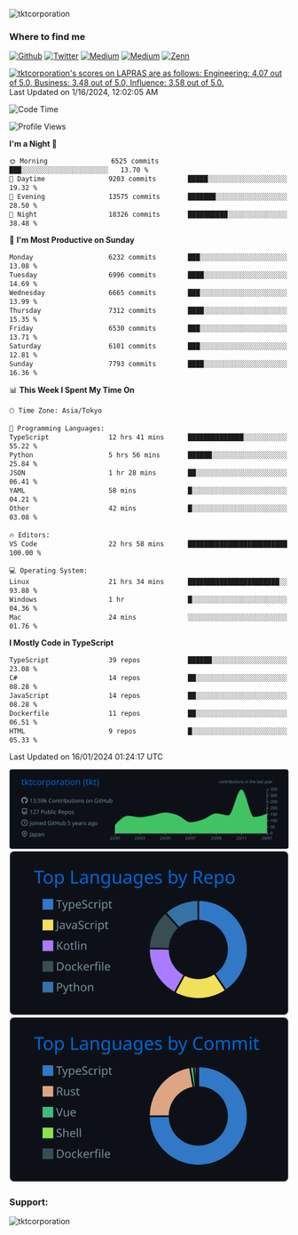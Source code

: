 <p align="left"> <img src="https://komarev.com/ghpvc/?username=tktcorporation&label=Profile%20views&color=0e75b6&style=flat" alt="tktcorporation" /> </p>

<h3>Where to find me</h3>
<p>
<a href="https://github.com/tktcorporation" target="_blank"><img alt="Github" src="https://img.shields.io/badge/GitHub-%2312100E.svg?&style=for-the-badge&logo=Github&logoColor=white" /></a>
<a href="https://twitter.com/tktcorporation" target="_blank"><img alt="Twitter" src="https://img.shields.io/badge/twitter-%231DA1F2.svg?&style=for-the-badge&logo=twitter&logoColor=white" /></a>
<a href="https://www.linkedin.com/in/tktcorporation" target="_blank"><img alt="Medium" src="https://img.shields.io/badge/linkdin-0a66c2.svg?&style=for-the-badge&logo=linkedin&logoColor=white" /></a>
<a href="https://qiita.com/tktcorporation" target="_blank"><img alt="Medium" src="https://img.shields.io/badge/qiita-55C500.svg?&style=for-the-badge&logo=qiita&logoColor=white" /></a>
<a href="https://zenn.dev/tktcorporation" target="_blank"><img alt="Zenn" src="https://img.shields.io/badge/Zenn-3EA8FF.svg?&style=for-the-badge&logo=Zenn&logoColor=white" /></a>
</p>

<!--START_SECTION:lapras-card-->
<p ><a href="https://lapras.com/public/tktcorporation" target="_blank" rel="noopener noreferrer"><img alt="tktcorporation's scores on LAPRAS are as follows: Engineering: 4.07 out of 5.0, Business: 3.48 out of 5.0, Influence: 3.58 out of 5.0." src="https://lapras-card-generator.vercel.app/api/svg?e=4.07&b=3.48&i=3.58&b1=%23232323&b2=%236d6d6d&i1=%23212121&i2=%23818181&l=en" width="300" ></a>  
Last Updated on 1/16/2024, 12:02:05 AM</p>
<!--END_SECTION:lapras-card-->
  
<!--START_SECTION:waka-->
![Code Time](http://img.shields.io/badge/Code%20Time-1%2C368%20hrs%2026%20mins-blue)

![Profile Views](http://img.shields.io/badge/Profile%20Views-0-blue)

**I'm a Night 🦉** 

```text
🌞 Morning                6525 commits        ███░░░░░░░░░░░░░░░░░░░░░░   13.70 % 
🌆 Daytime                9203 commits        █████░░░░░░░░░░░░░░░░░░░░   19.32 % 
🌃 Evening                13575 commits       ███████░░░░░░░░░░░░░░░░░░   28.50 % 
🌙 Night                  18326 commits       ██████████░░░░░░░░░░░░░░░   38.48 % 
```
📅 **I'm Most Productive on Sunday** 

```text
Monday                   6232 commits        ███░░░░░░░░░░░░░░░░░░░░░░   13.08 % 
Tuesday                  6996 commits        ████░░░░░░░░░░░░░░░░░░░░░   14.69 % 
Wednesday                6665 commits        ███░░░░░░░░░░░░░░░░░░░░░░   13.99 % 
Thursday                 7312 commits        ████░░░░░░░░░░░░░░░░░░░░░   15.35 % 
Friday                   6530 commits        ███░░░░░░░░░░░░░░░░░░░░░░   13.71 % 
Saturday                 6101 commits        ███░░░░░░░░░░░░░░░░░░░░░░   12.81 % 
Sunday                   7793 commits        ████░░░░░░░░░░░░░░░░░░░░░   16.36 % 
```


📊 **This Week I Spent My Time On** 

```text
🕑︎ Time Zone: Asia/Tokyo

💬 Programming Languages: 
TypeScript               12 hrs 41 mins      ██████████████░░░░░░░░░░░   55.22 % 
Python                   5 hrs 56 mins       ██████░░░░░░░░░░░░░░░░░░░   25.84 % 
JSON                     1 hr 28 mins        ██░░░░░░░░░░░░░░░░░░░░░░░   06.41 % 
YAML                     58 mins             █░░░░░░░░░░░░░░░░░░░░░░░░   04.21 % 
Other                    42 mins             █░░░░░░░░░░░░░░░░░░░░░░░░   03.08 % 

🔥 Editors: 
VS Code                  22 hrs 58 mins      █████████████████████████   100.00 % 

💻 Operating System: 
Linux                    21 hrs 34 mins      ███████████████████████░░   93.88 % 
Windows                  1 hr                █░░░░░░░░░░░░░░░░░░░░░░░░   04.36 % 
Mac                      24 mins             ░░░░░░░░░░░░░░░░░░░░░░░░░   01.76 % 
```

**I Mostly Code in TypeScript** 

```text
TypeScript               39 repos            ██████░░░░░░░░░░░░░░░░░░░   23.08 % 
C#                       14 repos            ██░░░░░░░░░░░░░░░░░░░░░░░   08.28 % 
JavaScript               14 repos            ██░░░░░░░░░░░░░░░░░░░░░░░   08.28 % 
Dockerfile               11 repos            ██░░░░░░░░░░░░░░░░░░░░░░░   06.51 % 
HTML                     9 repos             █░░░░░░░░░░░░░░░░░░░░░░░░   05.33 % 
```




 Last Updated on 16/01/2024 01:24:17 UTC
<!--END_SECTION:waka-->

[![](https://raw.githubusercontent.com/tktcorporation/tktcorporation/master/profile-summary-card-output/github_dark/0-profile-details.svg)](https://github.com/vn7n24fzkq/github-profile-summary-cards)
[![](https://raw.githubusercontent.com/tktcorporation/tktcorporation/master/profile-summary-card-output/github_dark/1-repos-per-language.svg)](https://github.com/vn7n24fzkq/github-profile-summary-cards) [![](https://raw.githubusercontent.com/tktcorporation/tktcorporation/master/profile-summary-card-output/github_dark/2-most-commit-language.svg)](https://github.com/vn7n24fzkq/github-profile-summary-cards)

<h3 align="left">Support:</h3>
<p><a href="https://www.buymeacoffee.com/tktcorporation"> <img align="left" src="https://cdn.buymeacoffee.com/buttons/v2/default-yellow.png" height="50" width="210" alt="tktcorporation" /></a></p><br><br>
